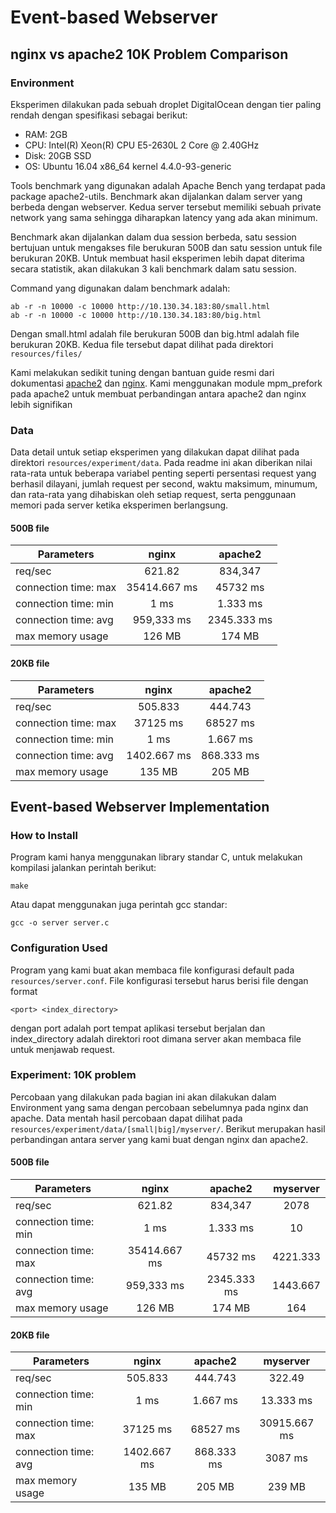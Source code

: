# Event-based Webserver
## nginx vs apache2 10K Problem Comparison
### Environment
Eksperimen dilakukan pada sebuah droplet DigitalOcean dengan tier paling rendah dengan spesifikasi sebagai berikut:
-   RAM: 2GB
-   CPU: Intel(R) Xeon(R) CPU E5-2630L 2 Core @ 2.40GHz
-   Disk: 20GB SSD
-   OS: Ubuntu 16.04 x86_64 kernel 4.4.0-93-generic

Tools benchmark yang digunakan adalah Apache Bench yang terdapat pada package apache2-utils. Benchmark akan dijalankan dalam server yang berbeda dengan webserver. Kedua server tersebut memiliki sebuah private network yang sama sehingga diharapkan latency yang ada akan minimum.

Benchmark akan dijalankan dalam dua session berbeda, satu session bertujuan untuk mengakses file berukuran 500B dan satu session untuk file berukuran 20KB. Untuk membuat hasil eksperimen lebih dapat diterima secara statistik, akan dilakukan 3 kali benchmark dalam satu session.

Command yang digunakan dalam benchmark adalah:
```
ab -r -n 10000 -c 10000 http://10.130.34.183:80/small.html
ab -r -n 10000 -c 10000 http://10.130.34.183:80/big.html
```
Dengan small.html adalah file berukuran 500B dan big.html adalah file berukuran 20KB. Kedua file tersebut dapat dilihat pada direktori `resources/files/`

Kami melakukan sedikit tuning dengan bantuan guide resmi dari dokumentasi [apache2](https://httpd.apache.org/docs/current/misc/perf-tuning.html) dan [nginx](https://www.nginx.com/blog/tuning-nginx/). Kami menggunakan module mpm_prefork pada apache2 untuk membuat perbandingan antara apache2 dan nginx lebih signifikan

### Data
Data detail untuk setiap eksperimen yang dilakukan dapat dilihat pada direktori `resources/experiment/data`. Pada readme ini akan diberikan nilai rata-rata untuk beberapa variabel penting seperti persentasi request yang berhasil dilayani, jumlah request per second, waktu maksimum, minumum, dan rata-rata yang dihabiskan oleh setiap request, serta penggunaan memori pada server ketika eksperimen berlangsung.

#### 500B file
Parameters            | nginx         | apache2        
--------------------- |:-------------:|:-------------:
req/sec               | 621.82        | 834,347        
connection time: max  | 35414.667 ms  | 45732 ms       
connection time: min  | 1 ms          | 1.333 ms       
connection time: avg  | 959,333 ms    | 2345.333 ms    
max memory usage      | 126 MB        | 174 MB          

#### 20KB file
Parameters            | nginx         | apache2       
--------------------- |:-------------:|:------------:
req/sec               | 505.833       | 444.743        
connection time: max  | 37125 ms      | 68527 ms       
connection time: min  | 1 ms          | 1.667 ms       
connection time: avg  | 1402.667 ms   | 868.333 ms     
max memory usage      | 135 MB        | 205 MB         

## Event-based Webserver Implementation
### How to Install
Program kami hanya menggunakan library standar C, untuk melakukan kompilasi jalankan perintah berikut:

```
make
```

Atau dapat menggunakan juga perintah gcc standar:

```
gcc -o server server.c
```

### Configuration Used
Program yang kami buat akan membaca file konfigurasi default pada `resources/server.conf`. File konfigurasi tersebut harus berisi file dengan format
```
<port> <index_directory>
```
dengan port adalah port tempat aplikasi tersebut berjalan dan index_directory adalah direktori root dimana server akan membaca file untuk menjawab request.

### Experiment: 10K problem
Percobaan yang dilakukan pada bagian ini akan dilakukan dalam Environment yang sama dengan percobaan sebelumnya pada nginx dan apache. Data mentah hasil percobaan dapat dilihat pada `resources/experiment/data/[small|big]/myserver/`.
Berikut merupakan hasil perbandingan antara server yang kami buat dengan nginx dan apache2.

#### 500B file
Parameters            | nginx         | apache2       | myserver
--------------------- |:-------------:|:-------------:|:-------------:
req/sec               | 621.82        | 834,347       | 2078
connection time: min  | 1 ms          | 1.333 ms      | 10
connection time: max  | 35414.667 ms  | 45732 ms      | 4221.333
connection time: avg  | 959,333 ms    | 2345.333 ms   | 1443.667
max memory usage      | 126 MB        | 174 MB        | 164

#### 20KB file
Parameters            | nginx         | apache2       | myserver
--------------------- |:-------------:|:------------: |:-------------:
req/sec               | 505.833       | 444.743       | 322.49
connection time: min  | 1 ms          | 1.667 ms      | 13.333 ms
connection time: max  | 37125 ms      | 68527 ms      | 30915.667 ms
connection time: avg  | 1402.667 ms   | 868.333 ms    | 3087 ms
max memory usage      | 135 MB        | 205 MB        | 239 MB
